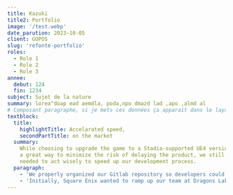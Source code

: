 ```yaml
---
title: Kazuki
title2: Portfolio
image: '/test.webp'
date_parution: 2023-10-05
client: GOPOS
slug: 'refonte-portfolio'
roles:
  - Role 1
  - Role 2
  - Role 3
annee:
  debut: 124
  fin: 1234
subject: Sujet de la nature
summary: lorea^doap ead aemdla, poda,npo dmazd lad ,apo ,almd al
# Composant paragraphe, si je mets ces données ça apparait dans le layout
textblock:
  title:
    highlightTitle: Accelarated speed,
    secondPartTitle: on the market
  summary:
    While choosing to upgrade the game to a Stadia-supported UE4 version was
    a great way to minimize the risk of delaying the product, we still
    needed to act wisely to speed up our development process.
  paragraph:
    - 'We properly organized our Gitlab repository so developers could commit code to a test branch first and push it to the main branch only after it successfully passes the review. We also created a wiki to share information with our team and make new people quickly jump into the project. We worked efficiently during development as well. For example, Dontnod implemented a custom engine to achieve cinema-quality 3D animation. Given that the conventional way of porting this functionality to a new platform would not allow us to achieve the desired acceleration in delivery, we optimized our pipeline to decrease the amount of work needed to move the animation to the new platforms.'
    - 'Initially, Square Enix wanted to ramp up our team at Dragons Lake gradually to tackle increasing complexity. But because we did a great job at organizing and managing our work process, they decided to get a bigger team from the start. Life Is Strange 2 game porting was handled by a team of several engineers working in parallel to build independent game modules. We established goals, tracked progress, and accomplished project objectives in a timely manner. In fact, our approach to work and effective risk management resulted in a fast time to market. We accomplished major milestones ahead of schedule and spent the rest of the time fixing bugs and optimizing performance.'
---
```

